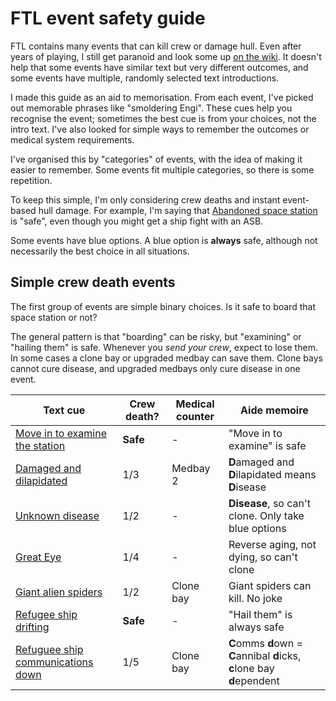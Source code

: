 # FTL event safety guide

FTL contains many events that can kill crew or damage hull. Even after years of playing, I still get paranoid and look some up [on the wiki](https://ftl.fandom.com/wiki/Random_Events). It doesn't help that some events have similar text but very different outcomes, and some events have multiple, randomly selected text introductions.

I made this guide as an aid to memorisation. From each event, I've picked out memorable phrases like "smoldering Engi". These cues help you recognise the event; sometimes the best cue is from your choices, not the intro text. I've also looked for simple ways to remember the outcomes or medical system requirements.

I've organised this by "categories" of events, with the idea of making it easier to remember. Some events fit multiple categories, so there is some repetition.

To keep this simple, I'm only considering crew deaths and instant event-based hull damage. For example, I'm saying that [Abandoned space station](https://ftl.fandom.com/wiki/Abandoned_Space_Station) is "safe", even though you might get a ship fight with an ASB.

Some events have blue options. A blue option is **always** safe, although not necessarily the best choice in all situations.

## Simple crew death events

The first group of events are simple binary choices. Is it safe to board that space station or not?

The general pattern is that "boarding" can be risky, but "examining" or "hailing them" is safe. Whenever you *send your crew*, expect to lose them. In some cases a clone bay or upgraded medbay can save them. Clone bays cannot cure disease, and upgraded medbays only cure disease in one event.

| Text cue | Crew death? | Medical counter | Aide memoire |
|----------|-------------|-----------------|--------------|
| [Move in to examine the station](https://ftl.fandom.com/wiki/Abandoned_Space_Station) | **Safe**  | - | "Move in to examine" is safe |
| [Damaged and dilapidated](https://ftl.fandom.com/wiki/Damaged_Space_Station) | 1/3 | Medbay 2 | **D**amaged and **D**ilapidated means **D**isease |
| [Unknown disease](https://ftl.fandom.com/wiki/Unknown_Disease_on_Mining_Colony) | 1/2 | - | **Disease**, so can't clone. Only take blue options |
| [Great Eye](https://ftl.fandom.com/wiki/Zoltan_%22Great_Eye%22) | 1/4 | - | Reverse aging, not dying, so can't clone |
| [Giant alien spiders](https://ftl.fandom.com/wiki/Giant_Alien_Spiders) | 1/2 | Clone bay | Giant spiders can kill. No joke |
| [Refugee ship drifting](https://ftl.fandom.com/wiki/Drifting_Refugee_Ship) | **Safe** | - | "Hail them" is always safe |
| [Refuguee ship communications down](https://ftl.fandom.com/wiki/Refugee_Ship_with_Communications_Down) | 1/5 | Clone bay | **C**omms **d**own = **C**annibal **d**icks, **c**lone bay **d**ependent |
